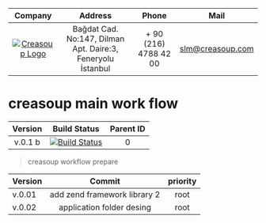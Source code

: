 
Company | Address | Phone | Mail |
:------:| :------: | :-----: | :-----: |
[![Creasoup Logo](http://www.creasoup.com/wp-content/uploads/2012/10/logo.png)](http://creasoup.com/) | Bağdat Cad. No:147, Dilman Apt. Daire:3, Feneryolu İstanbul | + 90 (216) 4788 42 00 | [slm@creasoup.com](mailto:slm@creasoup.com) |

# creasoup  main work flow 


Version| Build Status| Parent ID |
:------:|:-----:| :------:|
v.0.1 b |[![Build Status](https://travis-ci.org/kardesyazilim/proper.svg?branch=master)](https://travis-ci.org/kardesyazilim/proper)| 0 |


> creasoup workflow prepare

Version  | Commit | priority |
:-------- | :--------: | :--------: | 
v.0.01 | add zend framework library 2 | root | 
v.0.02 | application folder desing | root |
